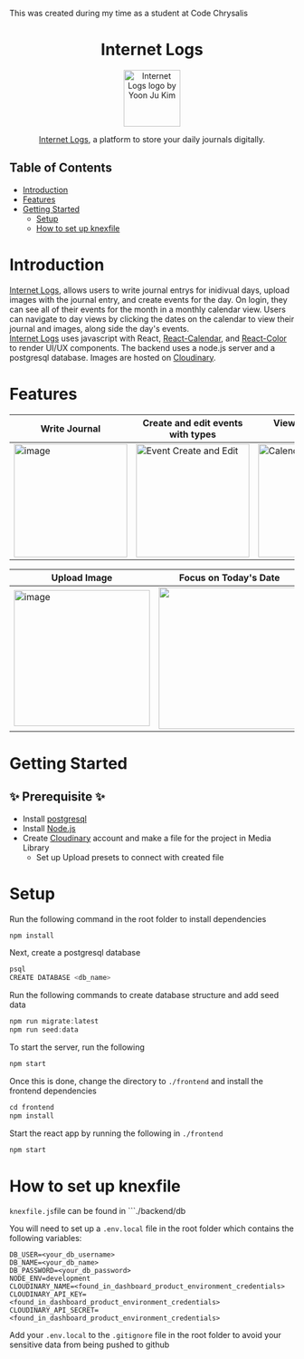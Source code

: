 This was created during my time as a student at Code Chrysalis

<div align="center">
<h1> Internet Logs</h1>
<p>
  <img src="https://user-images.githubusercontent.com/92072255/202832595-d6e2f2b4-c70d-4f8d-9964-660931ad9b20.svg" width="100" alt="Internet Logs logo by Yoon Ju Kim"/>
</p>
<a href="https://internet-logs.onrender.com">Internet Logs</a>, a platform to store your daily journals digitally.

</div>

## Table of Contents
- [Introduction](#introduction)
- [Features](#features)
- [Getting Started](#getting-started)
    - [Setup](#setup)
    - [How to set up knexfile](#how-to-set-up-knexfile)
    
# Introduction  
[Internet Logs](https://internet-logs.onrender.com), allows users to write journal entrys for inidivual days, upload images with the journal entry, and create events for the day. On login, they can see all of their events for the month in a monthly calendar view. Users can navigate to day views by clicking the dates on the calendar to view their journal and images, along side the day's events. 
<br/>
[Internet Logs](https://internet-logs.onrender.com) uses javascript with React, [React-Calendar](https://www.npmjs.com/package/react-calendar), and [React-Color](https://www.npmjs.com/package/react-color) to render UI/UX components. The backend uses a node.js server and a postgresql database. Images are hosted on [Cloudinary](https://cloudinary.com/).

# Features

| Write Journal| Create and edit events with types | View Events of the Month |
| ------------- | ------------- |------------- |
|<img height="200" alt="image" src="https://user-images.githubusercontent.com/92072255/202834345-5eef8b77-89ca-49aa-84d6-98061dbef0f7.png"> | <img height="200" border-radious="4px" alt="Event Create and Edit" src="https://user-images.githubusercontent.com/92072255/202833855-dcfebd7f-7265-4ce1-b4d5-14c9333a3814.png">  | <img height="200" alt="Calendar View" src="https://user-images.githubusercontent.com/92072255/202834269-71a3e74b-44ef-4fbe-9077-0872df8a766a.png">|


| Upload Image | Focus on Today's Date | Change Color of Events |
|---|---|---|
| <img height="240" alt="image" src="https://user-images.githubusercontent.com/92072255/202834569-c693bfe0-ebdf-4bbb-a1a3-91d3cc315596.png"> | <img height="250" src="https://user-images.githubusercontent.com/92072255/202834856-f7c4571b-6c9b-4372-b2ce-d8938800a4c6.gif"> | <img height="240" src="https://user-images.githubusercontent.com/92072255/202834923-17304023-23ed-49d4-b3c0-0e35b6d42cb9.gif"> |

# Getting Started
## :sparkles: Prerequisite :sparkles:
* Install [postgresql](https://www.postgresql.org/)
* Install [Node.js](https://nodejs.org/en/)
* Create [Cloudinary](https://cloudinary.com/) account and make a file for the project in Media Library
  * Set up Upload presets to connect with created file

# Setup
Run the following command in the root folder to install dependencies  
```js
npm install
```  
Next, create a postgresql database  
```js
psql
CREATE DATABASE <db_name>
```  
Run the following commands to create database structure and add seed data  
```js
npm run migrate:latest
npm run seed:data
```  
To start the server, run the following
```js
npm start
```  
Once this is done, change the directory to ```./frontend``` and install the frontend dependencies
```js
cd frontend
npm install
```  
Start the react app by running the following in ```./frontend```  
```js
npm start
```  
# How to set up knexfile
```knexfile.js```file can be found in ```./backend/db

You will need to set up a ```.env.local``` file in the root folder which contains the following variables:  
```
DB_USER=<your_db_username>
DB_NAME=<your_db_name>
DB_PASSWORD=<your_db_password>
NODE_ENV=development
CLOUDINARY_NAME=<found_in_dashboard_product_environment_credentials>
CLOUDINARY_API_KEY=<found_in_dashboard_product_environment_credentials>
CLOUDINARY_API_SECRET=<found_in_dashboard_product_environment_credentials>
```  
Add your ```.env.local``` to the ```.gitignore``` file in the root folder to avoid your sensitive data from being pushed to github
